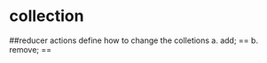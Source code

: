

# collection

##reducer actions
define how to  change the colletions
a. add; ==
b. remove; ==

##

